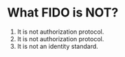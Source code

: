 
# What FIDO is NOT?

1. It is not authorization protocol.
2. It is not authorization protocol.
3. It is not an identity standard.